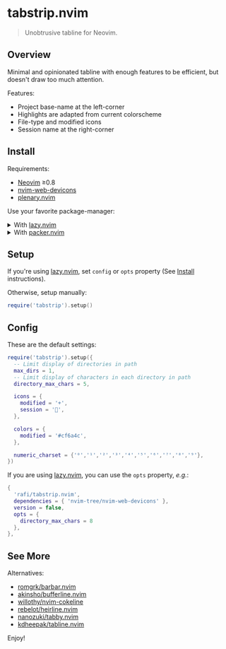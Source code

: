 # tabstrip.nvim

> Unobtrusive tabline for Neovim.

## Overview

Minimal and opinionated tabline with enough features to be efficient, but
doesn't draw too much attention.

Features:

- Project base-name at the left-corner
- Highlights are adapted from current colorscheme
- File-type and modified icons
- Session name at the right-corner

## Install

Requirements:

- [Neovim] ≥0.8
- [nvim-web-devicons]
- [plenary.nvim]

Use your favorite package-manager:

<details>
<summary>With <a href="https://github.com/folke/lazy.nvim">lazy.nvim</a></summary>

```lua
{
  'rafi/tabstrip.nvim',
  dependencies = {
    'nvim-tree/nvim-web-devicons',
    'nvim-lua/plenary.nvim'
  },
  version = false,
  config = true,
},
```

</details>

<details>
<summary>With <a href="https://github.com/wbthomason/packer.nvim">packer.nvim</a></summary>

```lua
use {
  'rafi/tabstrip.nvim',
  requires = {
    'nvim-tree/nvim-web-devicons',
    'nvim-lua/plenary.nvim'
  }
}
```

</details>

## Setup

If you're using [lazy.nvim], set `config` or `opts` property (See
[Install](#install) instructions).

Otherwise, setup manually:

```lua
require('tabstrip').setup()
```

## Config

These are the default settings:

```lua
require('tabstrip').setup({
  -- Limit display of directories in path
  max_dirs = 1,
  -- Limit display of characters in each directory in path
  directory_max_chars = 5,

  icons = {
    modified = '+',
    session = '',
  },

  colors = {
    modified = '#cf6a4c',
  },

  numeric_charset = {'⁰','¹','²','³','⁴','⁵','⁶','⁷','⁸','⁹'},
})
```

If you are using [lazy.nvim], you can use the `opts` property, _e.g._:

```lua
{
  'rafi/tabstrip.nvim',
  dependencies = { 'nvim-tree/nvim-web-devicons' },
  version = false,
  opts = {
    directory_max_chars = 8
  },
},
```

## See More

Alternatives:

- [romgrk/barbar.nvim](https://github.com/romgrk/barbar.nvim)
- [akinsho/bufferline.nvim](https://github.com/akinsho/bufferline.nvim)
- [willothy/nvim-cokeline](https://github.com/willothy/nvim-cokeline)
- [rebelot/heirline.nvim](https://github.com/rebelot/heirline.nvim)
- [nanozuki/tabby.nvim](https://github.com/nanozuki/tabby.nvim)
- [kdheepak/tabline.nvim](https://github.com/kdheepak/tabline.nvim)

Enjoy!

[Neovim]: https://github.com/neovim/neovim
[nvim-web-devicons]: https://github.com/nvim-tree/nvim-web-devicons
[plenary.nvim]: https://github.com/nvim-lua/plenary.nvim
[lazy.nvim]: https://github.com/folke/lazy.nvim
